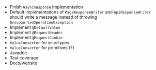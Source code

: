 * Finish ```AsyncResponse``` implementation
* Default implementations of ```PageResponseWriter``` and ```ApiResponseWriter``` should write a message instead of throwing ```UnsupportedOperationException```
* Implement ```@DefaultValue```
* Implement ```@RequestHeader```
* Implement ```@RequestCookie```
* ```ValueConverter``` for ```enum``` types
* ```ValueConverter``` for primitives (?) 
* Javadoc
* Test coverage
* Docs/website